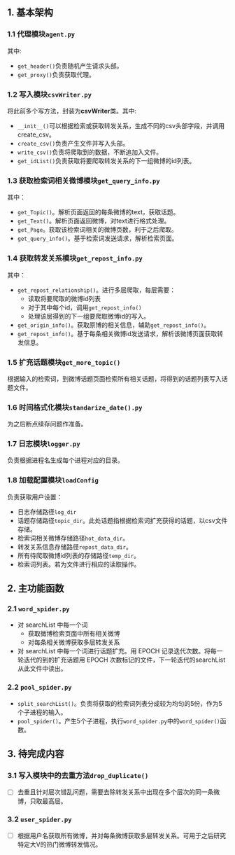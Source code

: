 ## 1. 基本架构
### 1.1	代理模块`agent.py`
其中:
- `get_header()`负责随机产生请求头部。
- `get_proxy()`负责获取代理。
### 1.2 写入模块`csvWriter.py`
将此前多个写方法，封装为**csvWriter**类。其中:
- `__init__()`可以根据检索或获取转发关系，生成不同的csv头部字段，并调用create_csv。
- `create_csv()`负责产生文件并写入头部。
- `write_csv()`负责将爬取到的数据，不断追加入文件。
- `get_idList()`负责获取将要爬取转发关系的下一组微博的id列表。
### 1.3	获取检索词相关微博模块`get_query_info.py`
其中：
- `get_Topic()`。解析页面返回的每条微博的text，获取话题。
- `get_Text()`。解析页面返回微博，对text进行格式处理。
- `get_Page`。获取该检索词相关的微博页数，利于之后爬取。
- `get_query_info()`。基于检索词发送请求，解析检索页面。
### 1.4 获取转发关系模块`get_repost_info.py`
其中：
- `get_repost_relationship()`。进行多层爬取，每层需要：
    - 读取将要爬取的微博id列表
    - 对于其中每个id，调用`get_repost_info()`
    - 处理该层得到的下一组要爬取微博id的写入。
- `get_origin_info()`。获取原博的相关信息，辅助`get_repost_info()`。
- `get_repost_info()`。基于每条相关微博id发送请求，解析该微博页面获取转发信息。
### 1.5 扩充话题模块`get_more_topic()`
根据输入的检索词，到微博话题页面检索所有相关话题，将得到的话题列表写入话题文件。
### 1.6 时间格式化模块`standarize_date().py`
为之后断点续存问题作准备。
### 1.7 日志模块`logger.py`
负责根据进程名生成每个进程对应的目录。
### 1.8 加载配置模块`loadConfig`
负责获取用户设置：
- 日志存储路径`log_dir`
- 话题存储路径`topic_dir`。此处话题指根据检索词扩充获得的话题，以csv文件存储。
- 检索词相关微博存储路径`hot_data_dir`。
- 转发关系信息存储路径`repost_data_dir`。
- 所有待爬取微博id列表的存储路径`temp_dir`。
- 检索词列表。若为文件进行相应的读取操作。
## 2. 主功能函数
### 2.1 `word_spider.py`
- 对 searchList 中每一个词
    - 获取微博检索页面中所有相关微博
    - 对每条相关微博获取多层转发关系
- 对 searchList 中每一个词进行话题扩充。用 EPOCH 记录迭代次数。将每一轮迭代的到的扩充话题用 EPOCH 次数标记的文件，下一轮迭代的searchList从此文件中读出。

### 2.2 `pool_spider.py`
- `split_searchList()`。负责将获取的检索词列表分成较为均匀的5份，作为5个子进程的输入。
- `pool_spider()`。产生5个子进程，执行`word_spider.py`中的`word_spider()`函数。
## 3. 待完成内容
### 3.1 写入模块中的去重方法`drop_duplicate()`
- [ ] 去重且针对层次错乱问题，需要去除转发关系中出现在多个层次的同一条微博，只取最高层。
### 3.2 `user_spider.py`
- [ ] 根据用户名获取所有微博，并对每条微博获取多层转发关系。可用于之后研究特定大V的热门微博转发情况。
